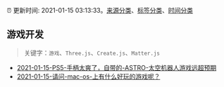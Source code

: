:alarm_clock: 更新时间: 2021-01-15 03:13:33。[来源分类](../README.md)、[标签分类](../TAGS.md)、[时间分类](../TIMELINE.md)

## 游戏开发


> 关键字：`游戏`、`Three.js`、`Create.js`、`Matter.js`



- [2021-01-15-PS5-手柄太爽了，自带的-ASTRO-太空机器人游戏远超预期](https://www.v2ex.com/t/745154) 
- [2021-01-15-请问-mac-os-上有什么好玩的游戏呢？](https://www.v2ex.com/t/745150) 